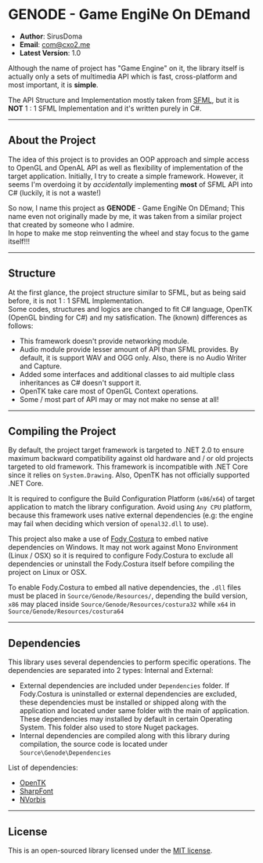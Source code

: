# GENODE - Game EngiNe On DEmand #
- **Author**: SirusDoma
- **Email**: com@cxo2.me
- **Latest Version**: 1.0

Although the name of project has "Game Engine" on it, the library itself is actually only a sets of multimedia API which is fast, cross-platform and most important, it is **simple**.  

The API Structure and Implementation mostly taken from [SFML](https://github.com/SFML/SFML), but it is **NOT** 1 : 1 SFML Implementation and it's written purely in C#.

--------------------------------------------------------------------------------------------------

## About the Project ##
The idea of this project is to provides an OOP approach and simple access to OpenGL and OpenAL API as well as flexibility of implementation of the target application. Initially, I try to create a simple framework. However, it seems I'm overdoing it by *accidentally* implementing **most** of SFML API into C# (luckily, it is not a waste!)

So now, I name this project as **GENODE** - Game EngiNe On DEmand; This name even not originally made by me, it was taken from a similar project that created by someone who I admire.  
In hope to make me stop reinventing the wheel and stay focus to the game itself!!!

--------------------------------------------------------------------------------------------------

## Structure ##
At the first glance, the project structure similar to SFML, but as being said before, it is not 1 : 1 SFML Implementation.  
Some codes, structures and logics are changed to fit C# language, OpenTK (OpenGL binding for C#) and my satisfication. The (known) differences as follows:
- This framework doesn't provide networking module.
- Audio module provide lesser amount of API than SFML provides. By default, it is support WAV and OGG only. Also, there is no Audio Writer and Capture.
- Added some interfaces and additional classes to aid multiple class inheritances as C# doesn't support it.
- OpenTK take care most of OpenGL Context operations.
- Some / most part of API may or may not make no sense at all!

--------------------------------------------------------------------------------------------------

## Compiling the Project ##
By default, the project target framework is targeted to .NET 2.0 to ensure maximum backward compatibility against old hardware and / or old projects targeted to old framework. This framework is incompatible with .NET Core since it relies on `System.Drawing`. Also, OpenTK has not officially supported .NET Core.  

It is required to configure the Build Configuration Platform (`x86`/`x64`) of target application to match the library configuration. Avoid using `Any CPU` platform, because this framework uses native external dependencies (e.g: the engine may fail when deciding which version of `openal32.dll` to use).  

This project also make a use of [Fody Costura](https://github.com/Fody/Costura/) to embed native dependencies on Windows. 
It may not work against Mono Environment (Linux / OSX) so it is required to configure Fody.Costura to exclude all dependencies or uninstall the Fody.Costura itself before compiling the project on Linux or OSX.  

To enable Fody.Costura to embed all native dependencies, the `.dll` files must be placed in `Source/Genode/Resources/`, depending the build version, `x86` may placed inside `Source/Genode/Resources/costura32` while `x64` in `Source/Genode/Resources/costura64`

--------------------------------------------------------------------------------------------------

## Dependencies ##
This library uses several dependencies to perform specific operations.
The dependencies are separated into 2 types: Internal and External:

- External dependencies are included under `Dependencies` folder. If Fody.Costura is uninstalled or external dependencies are excluded, these dependencies must be installed or shipped along with the application and located under same folder with the main of application. These dependencies may installed by default in certain Operating System. This folder also used to store Nuget packages.
- Internal dependencies are compiled along with this library during compilation, the source code is located under `Source\Genode\Dependencies`

List of dependencies:
- [OpenTK](https://github.com/opentk/opentk)
- [SharpFont](https://github.com/Robmaister/SharpFont)
- [NVorbis](https://github.com/ioctlLR/NVorbis)

--------------------------------------------------------------------------------------------------

## License ##
This is an open-sourced library licensed under the [MIT license](http://github.com/SirusDoma/Genode/blob/master/LICENSE).

